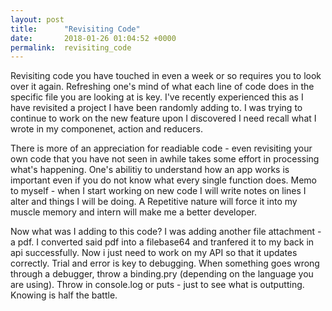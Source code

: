 ```yaml
---
layout: post
title:      "Revisiting Code"
date:       2018-01-26 01:04:52 +0000
permalink:  revisiting_code
---
```



Revisiting code you have touched in even a week or so requires you to look over it again. Refreshing one's mind of what each line of code does in the specific file you are looking at is key. I've recently experienced this as I have revisited a project I have been randomly adding to.  I was trying to continue to work on the new feature upon I discovered I need recall what I wrote in my componenet, action and reducers. 

There is more of an appreciation for readiable code - even revisiting your own code that you have not seen in awhile takes some effort in processing what's happening. One's abilitiy to understand how an app works is important even if you do not know what every single function does. Memo to myself - when I start working on new code I will write notes on lines I alter and things I will be doing. A Repetitive nature will force it into my muscle memory and intern will make me a better developer. 

Now what was I adding to this code? I was adding another file attachment - a pdf. I converted said pdf into a filebase64 and tranfered it to my back in api successfully. Now i just need to work on my API so that it updates correctly. Trial and error is key to debugging. When something goes wrong through a debugger, throw a binding.pry (depending on the language you are using). Throw in console.log or puts - just to see what is outputting. Knowing is half the battle. 
